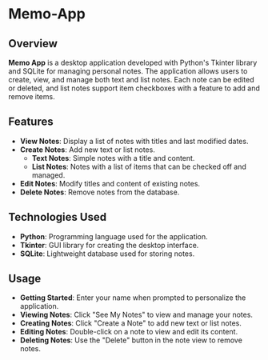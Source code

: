 # Memo-App


## Overview

**Memo App** is a desktop application developed with Python's Tkinter library and SQLite for managing personal notes. The application allows users to create, view, and manage both text and list notes. Each note can be edited or deleted, and list notes support item checkboxes with a feature to add and remove items.

## Features

- **View Notes**: Display a list of notes with titles and last modified dates.
- **Create Notes**: Add new text or list notes.
  - **Text Notes**: Simple notes with a title and content.
  - **List Notes**: Notes with a list of items that can be checked off and managed.
- **Edit Notes**: Modify titles and content of existing notes.
- **Delete Notes**: Remove notes from the database.

## Technologies Used

- **Python**: Programming language used for the application.
- **Tkinter**: GUI library for creating the desktop interface.
- **SQLite**: Lightweight database used for storing notes.


## Usage

   - **Getting Started**: Enter your name when prompted to personalize the application.
   - **Viewing Notes**: Click "See My Notes" to view and manage your notes.
   - **Creating Notes**: Click "Create a Note" to add new text or list notes.
   - **Editing Notes**: Double-click on a note to view and edit its content.
   - **Deleting Notes**: Use the "Delete" button in the note view to remove notes.



